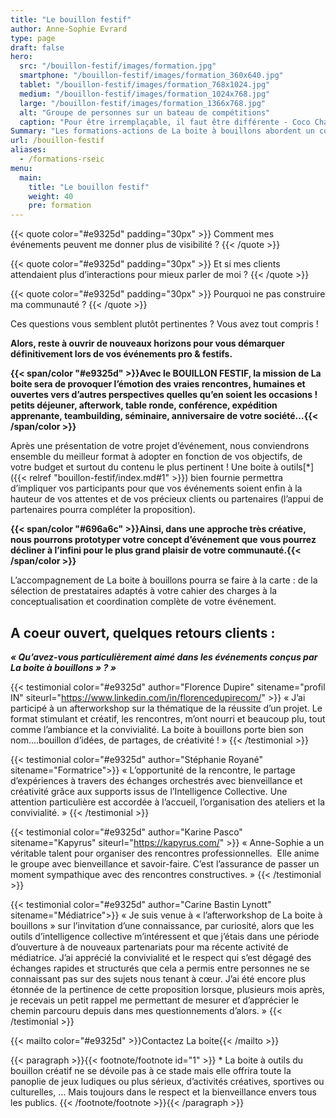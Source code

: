 ```yaml
---
title: "Le bouillon festif"
author: Anne-Sophie Evrard
type: page
draft: false
hero:
  src: "/bouillon-festif/images/formation.jpg"
  smartphone: "/bouillon-festif/images/formation_360x640.jpg"
  tablet: "/bouillon-festif/images/formation_768x1024.jpg"
  medium: "/bouillon-festif/images/formation_1024x768.jpg"
  large: "/bouillon-festif/images/formation_1366x768.jpg"
  alt: "Groupe de personnes sur un bateau de compétitions"
  caption: "Pour être irremplaçable, il faut être différente - Coco Chanel."
Summary: "Les formations-actions de La boite à bouillons abordent un contenu thématique en associant des processus d'intelligence collective. Les stagiaires montent en compétence sur des thématiques stratégiques pour l'organisation et sont en capacité d'accompagner leurs équipes dans la conduite de changement avec des méthodes d'intelligence collective opérationnelles et efficaces."
url: /bouillon-festif
aliases:
  - /formations-rseic
menu:
  main:
    title: "Le bouillon festif"
    weight: 40
    pre: formation
---
```


{{< quote color="#e9325d" padding="30px" >}}
Comment mes événements peuvent me donner plus de visibilité ?
{{< /quote >}}

{{< quote color="#e9325d" padding="30px" >}}
Et si mes clients attendaient plus d&rsquo;interactions pour mieux parler de moi ?
{{< /quote >}}

{{< quote color="#e9325d" padding="30px" >}}
Pourquoi ne pas construire ma communauté ?
{{< /quote >}}

Ces questions vous semblent plutôt pertinentes ? Vous avez tout compris !

**Alors, reste à ouvrir de nouveaux horizons pour vous démarquer définitivement lors de vos événements pro & festifs.**

**{{< span/color "#e9325d" >}}Avec le BOUILLON FESTIF, la mission de La boite sera de provoquer l’émotion des vraies rencontres, humaines et ouvertes vers d’autres perspectives quelles qu’en soient les occasions ! petits déjeuner, afterwork, table ronde, conférence, expédition apprenante, teambuilding, séminaire, anniversaire de votre société…{{< /span/color >}}**

Après une présentation de votre projet d’événement, nous conviendrons ensemble du meilleur format à adopter en fonction
de vos objectifs, de votre budget et surtout du contenu le plus pertinent ! Une boite à outils[*]({{< relref "bouillon-festif/index.md#1" >}}) bien fournie permettra
d’impliquer vos participants pour que vos événements soient enfin à la hauteur de vos attentes et de vos précieux
clients ou partenaires (l’appui de partenaires pourra compléter la proposition).

**{{< span/color "#696a6c" >}}Ainsi, dans une approche très créative, nous pourrons prototyper votre concept d&rsquo;événement que vous pourrez décliner à l&rsquo;infini pour le plus grand plaisir de votre communauté.{{< /span/color >}}**

L&rsquo;accompagnement de La boite à bouillons pourra se faire à la carte : de la sélection de prestataires adaptés à votre cahier des charges à la conceptualisation et coordination complète de votre événement.

## A coeur ouvert, quelques retours clients :

**_« Qu&rsquo;avez-vous particulièrement aimé dans les événements conçus par La boite à bouillons » ? »_**

{{< testimonial color="#e9325d" author="Florence Dupire" sitename="profil IN" siteurl="https://www.linkedin.com/in/florencedupirecom/" >}}
« J&rsquo;ai participé à un afterworkshop sur la thématique de la réussite d&rsquo;un projet. Le format stimulant et créatif, les rencontres, m&rsquo;ont nourri et beaucoup plu, tout comme l&rsquo;ambiance et la convivialité. La boite à bouillons porte bien son nom&#8230;.bouillon d&rsquo;idées, de partages, de créativité ! »
{{< /testimonial >}}

{{< testimonial color="#e9325d" author="Stéphanie Royané" sitename="Formatrice">}}
« L&rsquo;opportunité de la rencontre, le partage d&rsquo;expériences à travers des échanges orchestrés avec bienveillance et créativité grâce aux supports issus de l&rsquo;Intelligence Collective. Une attention particulière est accordée à l&rsquo;accueil, l&rsquo;organisation des ateliers et la convivialité. »
{{< /testimonial >}}

{{< testimonial color="#e9325d" author="Karine Pasco" sitename="Kapyrus" siteurl="https://kapyrus.com/" >}}
« Anne-Sophie a un véritable talent pour organiser des rencontres professionnelles.&nbsp; Elle anime le groupe avec bienveillance et savoir-faire. C’est l’assurance de passer un moment sympathique avec des rencontres constructives. »
{{< /testimonial >}}

{{< testimonial color="#e9325d" author="Carine Bastin Lynott" sitename="Médiatrice">}}
« Je suis venue à « l&rsquo;afterworkshop de La boite à bouillons » sur l&rsquo;invitation d&rsquo;une connaissance, par curiosité, alors que les outils d&rsquo;intelligence collective m&rsquo;intéressent et que j&rsquo;étais dans une période d&rsquo;ouverture à de nouveaux partenariats pour ma récente activité de médiatrice. J&rsquo;ai apprécié la convivialité et le respect qui s&rsquo;est dégagé des échanges rapides et structurés que cela a permis entre personnes ne se connaissant pas sur des sujets nous tenant à cœur. J&rsquo;ai été encore plus étonnée de la pertinence de cette proposition lorsque, plusieurs mois après, je recevais un petit rappel me permettant de mesurer et d&rsquo;apprécier le chemin parcouru depuis dans mes questionnements d&rsquo;alors. »
{{< /testimonial >}}

{{< mailto color="#e9325d" >}}Contactez La boite{{< /mailto >}}

{{< paragraph >}}{{< footnote/footnote id="1" >}}
\* La boite à outils du bouillon créatif ne se dévoile pas à ce stade mais elle offrira toute la panoplie de jeux ludiques ou plus sérieux, d&rsquo;activités créatives, sportives ou culturelles, &#8230; Mais toujours dans le respect et la bienveillance envers tous les publics.
{{< /footnote/footnote >}}{{< /paragraph >}}
